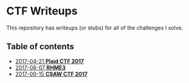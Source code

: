 # CTF Writeups

This repository has writeups (or stubs) for all of the challenges I solve.

## Table of contents

* [2017-04-21 **Plaid CTF 2017**](PlaidCTF-2017)
* [2017-08-07 **RHME3**](RHME3)
* [2017-09-15 **CSAW CTF 2017**](CSAW-2017)

